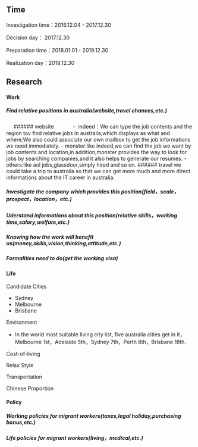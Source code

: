 ## Time

Investigation time：2016.12.04 - 2017.12.30

Decision day： 2017.12.30

Preparation time：2018.01.01 - 2019.12.30

Realization day：2019.12.30



## Research

#### Work
##### Find relative positions in australia(website,travel chances,etc.)
      ###### website
             -  indeed：We can type the job contents and the region tov find relative jobs in australia,which displays as what and where;We also could associate our own mailbox to get the job informations we need immediately.
             -  monster:like indeed,we can find the job we want by job contents and location,in addition,monster provides the way to look for jobs by searching companies,and it also helps to generate our resumes.
             -  others:like aol jobs,glassdoor,simply hired and so on.
      ###### travel
             we could take a trip to australia so that we can get more much and more direct informations about the IT career in australia.
##### Investigate the company which provides this position(field，scale，prospect，location，etc.)
##### Uderstand informations about this position(relative skills，working time,salary,welfare,etc.)
##### Knowing how the work will benefit us(money,skills,vision,thinking,attitude,etc.) 
##### Formalities need to do(get the working visa)



#### Life

Candidate Cities

- Sydney
- Melbourne
- Brisbane

Environment

- In the world most suitable living city list, five australia cities get in it，Melbourne 1st，Adelaide 5th，Sydney 7th，Perth 8th，Brisbane 18th.

Cost-of-living

Relax Style

Transportation

Chinese Proportion

 


#### Policy
##### Working policies for migrant workers(taxes,legal holiday,purchasing bonus,etc.)
##### Life policies for migrant workers(living，medical,etc.)
